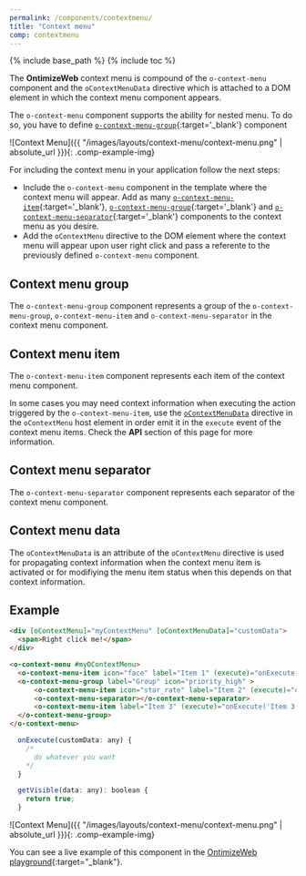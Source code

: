 ```yaml
---
permalink: /components/contextmenu/
title: "Context menu"
comp: contextmenu
---
```


{% include base_path %}
{% include toc %}

The **OntimizeWeb** context menu is compound of the `o-context-menu` component and the `oContextMenuData` directive which is attached to a DOM element in which the context menu component appears. 

The `o-context-menu` component supports the ability for nested menu. To do so, you have to define [`o-context-menu-group`](#context-menu-group){:target='_blank'} component

![Context Menu]({{ "/images/layouts/context-menu/context-menu.png" | absolute_url }}){: .comp-example-img}

For including the context menu in your application follow the next steps:

* Include the `o-context-menu` component in the template where the context menu will appear. Add as many [`o-context-menu-item`](#context-menu-item){:target='_blank'}, [`o-context-menu-group`](#context-menu-item){:target='_blank'} and [`o-context-menu-separator`](#context-menu-item){:target='_blank'} components to the context menu as you desire.
* Add the `oContextMenu` directive to the DOM element where the context menu will appear upon user right click and pass a referente to the previously defined `o-context-menu` component.

## Context menu group

The `o-context-menu-group` component represents a group of the `o-context-menu-group`, `o-context-menu-item` and `o-context-menu-separator` in the context menu component.

## Context menu item

The `o-context-menu-item` component represents each item of the context menu component.

In some cases you may need context information when executing the action triggered by the `o-context-menu-item`, use the [`oContextMenuData`](#context-menu-data) directive in the `oContextMenu` host element in order emit it in the `execute` event of the context menu items. Check the **API** section of this page for more information.

## Context menu separator

The `o-context-menu-separator` component represents each separator of the context menu component.

## Context menu data

The `oContextMenuData` is an attribute of the `oContextMenu` directive is used for propagating context information when the context menu item is activated or for modifiying the menu item status when this depends on that context information.

## Example

```html
<div [oContextMenu]="myContextMenu" [oContextMenuData]="customData">
  <span>Right click me!</span>
</div>

<o-context-menu #myOContextMenu>
  <o-context-menu-item icon="face" label="Item 1" (execute)="onExecute('Item 1', $event)"></o-context-menu-item>
  <o-context-menu-group label="Group" icon="priority_high" >
      <o-context-menu-item icon="star_rate" label="Item 2" (execute)="onExecute('Item 2',$event)"  enabled="no"></o-context-menu-item>
      <o-context-menu-separator></o-context-menu-separator>
      <o-context-menu-item label="Item 3" (execute)="onExecute('Item 3',$event)" [visible]="getVisible"></o-context-menu-item>
  </o-context-menu-group>
</o-context-menu>
```

```javascript
  onExecute(customData: any) {
    /*
      do whatever you want
    */
  }

  getVisible(data: any): boolean {
    return true;
  }

```
![Context Menu]({{ "/images/layouts/context-menu/context-menu.png" | absolute_url }}){: .comp-example-img}

You can see a live example of this component in the [OntimizeWeb playground](https://try.imatia.com/ontimizeweb/playground/main/contextmenu){:target="_blank"}.
